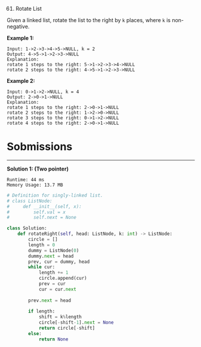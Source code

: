 61. Rotate List

Given a linked list, rotate the list to the right by `k` places, where `k` is non-negative.

**Example 1:**
```
Input: 1->2->3->4->5->NULL, k = 2
Output: 4->5->1->2->3->NULL
Explanation:
rotate 1 steps to the right: 5->1->2->3->4->NULL
rotate 2 steps to the right: 4->5->1->2->3->NULL
```

**Example 2:**
```
Input: 0->1->2->NULL, k = 4
Output: 2->0->1->NULL
Explanation:
rotate 1 steps to the right: 2->0->1->NULL
rotate 2 steps to the right: 1->2->0->NULL
rotate 3 steps to the right: 0->1->2->NULL
rotate 4 steps to the right: 2->0->1->NULL
```

# Sobmissions
---
**Solution 1: (Two pointer)**
```
Runtime: 44 ms
Memory Usage: 13.7 MB
```
```python
# Definition for singly-linked list.
# class ListNode:
#     def __init__(self, x):
#         self.val = x
#         self.next = None

class Solution:
    def rotateRight(self, head: ListNode, k: int) -> ListNode:
        circle = []
        length = 0
        dummy = ListNode(0)
        dummy.next = head
        prev, cur = dummy, head
        while cur: 
            length += 1
            circle.append(cur)
            prev = cur
            cur = cur.next
            
        prev.next = head
        
        if length:
            shift = k%length
            circle[-shift-1].next = None     
            return circle[-shift]
        else:
            return None
```